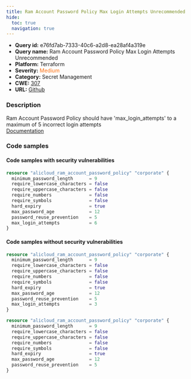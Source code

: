 ```yaml
---
title: Ram Account Password Policy Max Login Attempts Unrecommended
hide:
  toc: true
  navigation: true
---
```


<style>
  .highlight .hll {
    background-color: #ff171742;
  }
  .md-content {
    max-width: 1100px;
    margin: 0 auto;
  }
</style>

-   **Query id:** e76fd7ab-7333-40c6-a2d8-ea28af4a319e
-   **Query name:** Ram Account Password Policy Max Login Attempts Unrecommended
-   **Platform:** Terraform
-   **Severity:** <span style="color:#ff7213">Medium</span>
-   **Category:** Secret Management
-   **CWE:** <a href="https://cwe.mitre.org/data/definitions/307.html" onclick="newWindowOpenerSafe(event, 'https://cwe.mitre.org/data/definitions/307.html')">307</a>
-   **URL:** [Github](https://github.com/Checkmarx/kics/tree/master/assets/queries/terraform/alicloud/ram_account_password_policy_max_login_attempts_unrecommended)

### Description
Ram Account Password Policy should have 'max_login_attempts' to a maximum of 5 incorrect login attempts<br>
[Documentation](https://registry.terraform.io/providers/aliyun/alicloud/latest/docs/resources/ram_account_password_policy#max_login_attempts)

### Code samples
#### Code samples with security vulnerabilities
```tf title="Positive test num. 1 - tf file" hl_lines="10"
resource "alicloud_ram_account_password_policy" "corporate" {
  minimum_password_length      = 9
  require_lowercase_characters = false
  require_uppercase_characters = false
  require_numbers              = false
  require_symbols              = false
  hard_expiry                  = true
  max_password_age             = 12
  password_reuse_prevention    = 5
  max_login_attempts           = 6
}

```


#### Code samples without security vulnerabilities
```tf title="Negative test num. 1 - tf file"
resource "alicloud_ram_account_password_policy" "corporate" {
  minimum_password_length      = 9
  require_lowercase_characters = false
  require_uppercase_characters = false
  require_numbers              = false
  require_symbols              = false
  hard_expiry                  = true
  max_password_age             = 12
  password_reuse_prevention    = 5
  max_login_attempts           = 3
}

```
```tf title="Negative test num. 2 - tf file"
resource "alicloud_ram_account_password_policy" "corporate" {
  minimum_password_length      = 9
  require_lowercase_characters = false
  require_uppercase_characters = false
  require_numbers              = false
  require_symbols              = false
  hard_expiry                  = true
  max_password_age             = 12
  password_reuse_prevention    = 5
}

```
